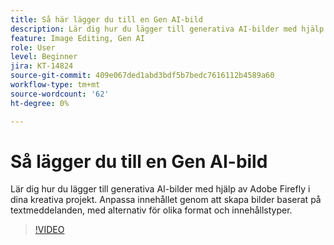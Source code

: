 ```yaml
---
title: Så här lägger du till en Gen AI-bild
description: Lär dig hur du lägger till generativa AI-bilder med hjälp av Adobe Firefly i dina kreativa projekt
feature: Image Editing, Gen AI
role: User
level: Beginner
jira: KT-14824
source-git-commit: 409e067ded1abd3bdf5b7bedc7616112b4589a60
workflow-type: tm+mt
source-wordcount: '62'
ht-degree: 0%

---
```


# Så lägger du till en Gen AI-bild

Lär dig hur du lägger till generativa AI-bilder med hjälp av Adobe Firefly i dina kreativa projekt. Anpassa innehållet genom att skapa bilder baserat på textmeddelanden, med alternativ för olika format och innehållstyper.

>[!VIDEO](https://video.tv.adobe.com/v/3426933?quality=12&learn=on&hidetitle=true)
